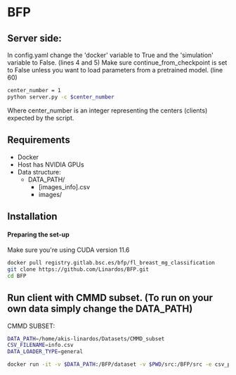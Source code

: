 
# BFP

## Server side:
In config.yaml change the 'docker' variable to True and the 'simulation' variable to False. (lines 4 and 5)
Make sure continue_from_checkpoint is set to False unless you want to load parameters from a pretrained model. (line 60)

```bash
center_number = 1
python server.py -c $center_number
```
Where center_number is an integer representing the centers (clients) expected by the script.

## Requirements
- Docker
- Host has NVIDIA GPUs
- Data structure:
	- DATA_PATH/
		- [images_info].csv
		- images/

## Installation

#### Preparing the set-up
Make sure you're using CUDA version 11.6
```bash
docker pull registry.gitlab.bsc.es/bfp/fl_breast_mg_classification
git clone https://github.com/Linardos/BFP.git 
cd BFP
```
## Run client with CMMD subset. (To run on your own data simply change the DATA_PATH)
CMMD SUBSET:
```bash
DATA_PATH=/home/akis-linardos/Datasets/CMMD_subset
CSV_FILENAME=info.csv
DATA_LOADER_TYPE=general

docker run -it -v $DATA_PATH:/BFP/dataset -v $PWD/src:/BFP/src -e csv_path=/BFP/dataset/$CSV_FILENAME -e data_loader_type=$DATA_LOADER_TYPE -e dataset_path=/BFP/dataset/ -e server= -e client_log_path=/BFP/src/client_logs -e NVIDIA_VISIBLE_DEVICES=0 --runtime=nvidia -e NVIDIA_DRIVER_CAPABILITIES=compute,utility registry.gitlab.bsc.es/bfp/fl_breast_mg_classification
```
